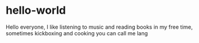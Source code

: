 # hello-world

Hello everyone,  I like listening to music and reading books in my free time, sometimes kickboxing and cooking
 you can call me lang
